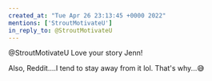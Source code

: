 ```yaml
---
created_at: "Tue Apr 26 23:13:45 +0000 2022"
mentions: ['StroutMotivateU']
in_reply_to: @StroutMotivateU
---
```


@StroutMotivateU Love your story Jenn!

Also, Reddit....I tend to stay away from it lol. That's why...😅